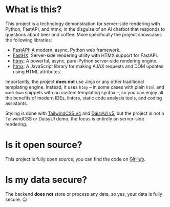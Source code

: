 # What is this?

This project is a technology demonstration for server-side rendering with Python, FastAPI, and htmx; in the disguise of an AI chatbot that responds to questions about beer and coffee. More specifically the project showcases the following libraries:

- [FastAPI](https://fastapi.tiangolo.com/): A modern, async, Python web framework.
- [FastHX](https://volfpeter.github.io/fasthx/): Server-side rendering utility with HTMX support for FastAPI.
- [htmy](https://volfpeter.github.io/htmy/): A powerful, async, pure-Python server-side rendering engine.
- [htmx](https://htmx.org/): A JavaScript library for making AJAX requests and DOM updates using HTML attributes.

Importantly, the project **does not** use Jinja or any other traditional templating engine. Instead, it uses `htmy` – in some cases with plain `html` and `markdown` snippets with no custom templating syntax –, so you can enjoy all the benefits of modern IDEs, linters, static code analysis tools, and coding assistants.

Styling is done with [TailwindCSS v4](https://tailwindcss.com/) and [DaisyUI v5](https://daisyui.com/), but the project is not a TailwindCSS or DaisyUI demo, the focus is entirely on server-side rendering.

# Is it open source?

This project is fully open source, you can find the code on [GitHub](https://github.com/volfpeter/lipsum-chat).

# Is my data secure?

The backend **does not** store or process any data, so yes, your data is fully secure. 😌
